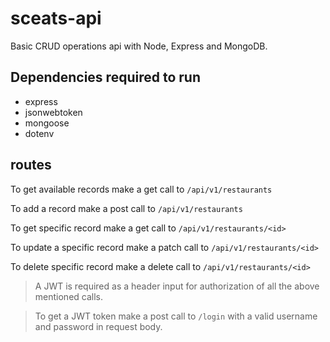 # sceats-api
Basic CRUD operations api with Node, Express and MongoDB.
## Dependencies required to run
- express
- jsonwebtoken
- mongoose
- dotenv

## routes
To get available records make a get call to ``` /api/v1/restaurants ```

To add a record make a post call to ``` /api/v1/restaurants ```

To get specific record make a get call to ``` /api/v1/restaurants/<id> ```

To update a specific record make a patch call to ``` /api/v1/restaurants/<id> ```

To delete specific record make a delete call to ``` /api/v1/restaurants/<id> ```

> A JWT is required as a header input for authorization of all the above mentioned calls.

> To get a JWT token make a post call to  ``` /login ``` with a valid username and password in request body.

